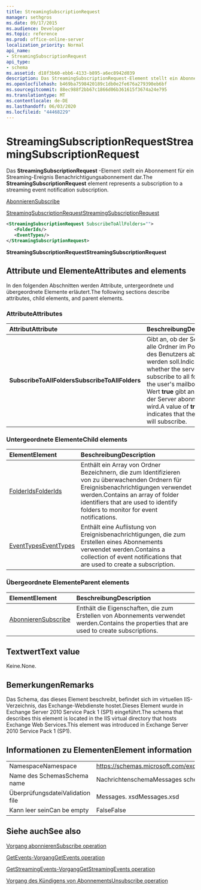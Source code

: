 ```yaml
---
title: StreamingSubscriptionRequest
manager: sethgros
ms.date: 09/17/2015
ms.audience: Developer
ms.topic: reference
ms.prod: office-online-server
localization_priority: Normal
api_name:
- StreamingSubscriptionRequest
api_type:
- schema
ms.assetid: d18f3b60-ebb6-4133-b895-a6ec8942d039
description: Das StreamingSubscriptionRequest-Element stellt ein Abonnement für ein Streaming-Ereignis Benachrichtigungsabonnement dar.
ms.openlocfilehash: b469ba7598420189c1db0e2fe676a279390eb6bf
ms.sourcegitcommit: 88ec988f2bb67c1866d06b361615f3674a24e795
ms.translationtype: MT
ms.contentlocale: de-DE
ms.lasthandoff: 06/03/2020
ms.locfileid: "44468229"
---
```

# <a name="streamingsubscriptionrequest"></a><span data-ttu-id="98db2-103">StreamingSubscriptionRequest</span><span class="sxs-lookup"><span data-stu-id="98db2-103">StreamingSubscriptionRequest</span></span>

<span data-ttu-id="98db2-104">Das **StreamingSubscriptionRequest** -Element stellt ein Abonnement für ein Streaming-Ereignis Benachrichtigungsabonnement dar.</span><span class="sxs-lookup"><span data-stu-id="98db2-104">The **StreamingSubscriptionRequest** element represents a subscription to a streaming event notification subscription.</span></span> 
  
[<span data-ttu-id="98db2-105">Abonnieren</span><span class="sxs-lookup"><span data-stu-id="98db2-105">Subscribe</span></span>](subscribe.md)
  
[<span data-ttu-id="98db2-106">StreamingSubscriptionRequest</span><span class="sxs-lookup"><span data-stu-id="98db2-106">StreamingSubscriptionRequest</span></span>](streamingsubscriptionrequest.md)
  
```xml
<StreamingSubscriptionRequest SubscribeToAllFolders="">
   <FolderIds/>
   <EventTypes/>
</StreamingSubscriptionRequest>
```

 <span data-ttu-id="98db2-107">**StreamingSubscriptionRequest**</span><span class="sxs-lookup"><span data-stu-id="98db2-107">**StreamingSubscriptionRequest**</span></span>
## <a name="attributes-and-elements"></a><span data-ttu-id="98db2-108">Attribute und Elemente</span><span class="sxs-lookup"><span data-stu-id="98db2-108">Attributes and elements</span></span>

<span data-ttu-id="98db2-109">In den folgenden Abschnitten werden Attribute, untergeordnete und übergeordnete Elemente erläutert.</span><span class="sxs-lookup"><span data-stu-id="98db2-109">The following sections describe attributes, child elements, and parent elements.</span></span>
  
### <a name="attributes"></a><span data-ttu-id="98db2-110">Attribute</span><span class="sxs-lookup"><span data-stu-id="98db2-110">Attributes</span></span>

|<span data-ttu-id="98db2-111">**Attribut**</span><span class="sxs-lookup"><span data-stu-id="98db2-111">**Attribute**</span></span>|<span data-ttu-id="98db2-112">**Beschreibung**</span><span class="sxs-lookup"><span data-stu-id="98db2-112">**Description**</span></span>|
|:-----|:-----|
|<span data-ttu-id="98db2-113">**SubscribeToAllFolders**</span><span class="sxs-lookup"><span data-stu-id="98db2-113">**SubscribeToAllFolders**</span></span> <br/> |<span data-ttu-id="98db2-114">Gibt an, ob der Server für alle Ordner im Postfach des Benutzers abonniert werden soll.</span><span class="sxs-lookup"><span data-stu-id="98db2-114">Indicates whether the server will subscribe to all folders in the user's mailbox.</span></span> <span data-ttu-id="98db2-115">Der Wert **true** gibt an, dass der Server abonniert wird.</span><span class="sxs-lookup"><span data-stu-id="98db2-115">A value of **true** indicates that the server will subscribe.</span></span>  <br/> |
   
### <a name="child-elements"></a><span data-ttu-id="98db2-116">Untergeordnete Elemente</span><span class="sxs-lookup"><span data-stu-id="98db2-116">Child elements</span></span>

|<span data-ttu-id="98db2-117">**Element**</span><span class="sxs-lookup"><span data-stu-id="98db2-117">**Element**</span></span>|<span data-ttu-id="98db2-118">**Beschreibung**</span><span class="sxs-lookup"><span data-stu-id="98db2-118">**Description**</span></span>|
|:-----|:-----|
|[<span data-ttu-id="98db2-119">FolderIds</span><span class="sxs-lookup"><span data-stu-id="98db2-119">FolderIds</span></span>](folderids.md) <br/> |<span data-ttu-id="98db2-120">Enthält ein Array von Ordner Bezeichnern, die zum Identifizieren von zu überwachenden Ordnern für Ereignisbenachrichtigungen verwendet werden.</span><span class="sxs-lookup"><span data-stu-id="98db2-120">Contains an array of folder identifiers that are used to identify folders to monitor for event notifications.</span></span>  <br/> |
|[<span data-ttu-id="98db2-121">EventTypes</span><span class="sxs-lookup"><span data-stu-id="98db2-121">EventTypes</span></span>](eventtypes.md) <br/> |<span data-ttu-id="98db2-122">Enthält eine Auflistung von Ereignisbenachrichtigungen, die zum Erstellen eines Abonnements verwendet werden.</span><span class="sxs-lookup"><span data-stu-id="98db2-122">Contains a collection of event notifications that are used to create a subscription.</span></span>  <br/> |
   
### <a name="parent-elements"></a><span data-ttu-id="98db2-123">Übergeordnete Elemente</span><span class="sxs-lookup"><span data-stu-id="98db2-123">Parent elements</span></span>

|<span data-ttu-id="98db2-124">**Element**</span><span class="sxs-lookup"><span data-stu-id="98db2-124">**Element**</span></span>|<span data-ttu-id="98db2-125">**Beschreibung**</span><span class="sxs-lookup"><span data-stu-id="98db2-125">**Description**</span></span>|
|:-----|:-----|
|[<span data-ttu-id="98db2-126">Abonnieren</span><span class="sxs-lookup"><span data-stu-id="98db2-126">Subscribe</span></span>](subscribe.md) <br/> |<span data-ttu-id="98db2-127">Enthält die Eigenschaften, die zum Erstellen von Abonnements verwendet werden.</span><span class="sxs-lookup"><span data-stu-id="98db2-127">Contains the properties that are used to create subscriptions.</span></span>  <br/> |
   
## <a name="text-value"></a><span data-ttu-id="98db2-128">Textwert</span><span class="sxs-lookup"><span data-stu-id="98db2-128">Text value</span></span>

<span data-ttu-id="98db2-129">Keine.</span><span class="sxs-lookup"><span data-stu-id="98db2-129">None.</span></span>
  
## <a name="remarks"></a><span data-ttu-id="98db2-130">Bemerkungen</span><span class="sxs-lookup"><span data-stu-id="98db2-130">Remarks</span></span>

<span data-ttu-id="98db2-131">Das Schema, das dieses Element beschreibt, befindet sich im virtuellen IIS-Verzeichnis, das Exchange-Webdienste hostet.Dieses Element wurde in Exchange Server 2010 Service Pack 1 (SP1) eingeführt.</span><span class="sxs-lookup"><span data-stu-id="98db2-131">The schema that describes this element is located in the IIS virtual directory that hosts Exchange Web Services.This element was introduced in Exchange Server 2010 Service Pack 1 (SP1).</span></span>
  
## <a name="element-information"></a><span data-ttu-id="98db2-132">Informationen zu Elementen</span><span class="sxs-lookup"><span data-stu-id="98db2-132">Element information</span></span>

|||
|:-----|:-----|
|<span data-ttu-id="98db2-133">Namespace</span><span class="sxs-lookup"><span data-stu-id="98db2-133">Namespace</span></span>  <br/> |https://schemas.microsoft.com/exchange/services/2006/messages  <br/> |
|<span data-ttu-id="98db2-134">Name des Schemas</span><span class="sxs-lookup"><span data-stu-id="98db2-134">Schema name</span></span>  <br/> |<span data-ttu-id="98db2-135">Nachrichtenschema</span><span class="sxs-lookup"><span data-stu-id="98db2-135">Messages schema</span></span>  <br/> |
|<span data-ttu-id="98db2-136">Überprüfungsdatei</span><span class="sxs-lookup"><span data-stu-id="98db2-136">Validation file</span></span>  <br/> |<span data-ttu-id="98db2-137">Messages. xsd</span><span class="sxs-lookup"><span data-stu-id="98db2-137">Messages.xsd</span></span>  <br/> |
|<span data-ttu-id="98db2-138">Kann leer sein</span><span class="sxs-lookup"><span data-stu-id="98db2-138">Can be empty</span></span>  <br/> |<span data-ttu-id="98db2-139">False</span><span class="sxs-lookup"><span data-stu-id="98db2-139">False</span></span>  <br/> |
   
## <a name="see-also"></a><span data-ttu-id="98db2-140">Siehe auch</span><span class="sxs-lookup"><span data-stu-id="98db2-140">See also</span></span>



[<span data-ttu-id="98db2-141">Vorgang abonnieren</span><span class="sxs-lookup"><span data-stu-id="98db2-141">Subscribe operation</span></span>](subscribe-operation.md)
  
[<span data-ttu-id="98db2-142">GetEvents-Vorgang</span><span class="sxs-lookup"><span data-stu-id="98db2-142">GetEvents operation</span></span>](getevents-operation.md)
  
[<span data-ttu-id="98db2-143">GetStreamingEvents-Vorgang</span><span class="sxs-lookup"><span data-stu-id="98db2-143">GetStreamingEvents operation</span></span>](getstreamingevents-operation.md)
  
[<span data-ttu-id="98db2-144">Vorgang des Kündigens von Abonnements</span><span class="sxs-lookup"><span data-stu-id="98db2-144">Unsubscribe operation</span></span>](unsubscribe-operation.md)

